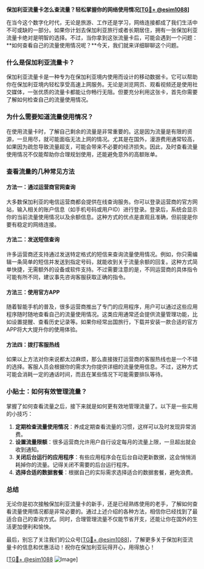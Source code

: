 **保加利亚流量卡怎么查流量？轻松掌握你的网络使用情况[[TG💪+ @esim1088](https://t.me/s/esim1088)]**

在当今这个数字化时代，无论是旅游、工作还是学习，网络连接都成了我们生活中不可或缺的一部分。如果你计划去保加利亚旅行或者长期居住，拥有一张保加利亚流量卡绝对是明智的选择。不过，当你拿到这张流量卡后，可能会遇到一个问题：**如何查看自己的流量使用情况呢？**今天，我们就来详细聊聊这个问题。

### 什么是保加利亚流量卡？

保加利亚流量卡是一种专为在保加利亚境内使用而设计的移动数据卡。它可以帮助你在保加利亚境内轻松享受高速上网服务。无论是浏览网页、观看视频还是使用社交媒体，一张优质的流量卡都能让你畅行无阻。但要充分利用这张卡，首先你需要了解如何检查自己的流量使用情况。

### 为什么需要知道流量使用情况？

在使用流量卡时，了解自己剩余的流量是非常重要的。这是因为流量是有限的资源，一旦用尽，就可能面临无法上网的情况。尤其是在国外，漫游费用通常较高，如果因为疏忽导致流量超支，可能会带来不必要的经济损失。因此，及时查看流量使用情况不仅能帮助你合理规划使用，还能避免意外的高额账单。

### 查看流量的几种常见方法

#### 方法一：通过运营商官网查询

大多数保加利亚的电信运营商都会提供在线查询服务。你可以登录运营商的官方网站，输入相关的账户信息（如手机号码或用户ID）进行登录。登录后，系统会显示你的当前流量使用情况以及余额信息。这种方式的优点是直观且准确，但前提是你要有稳定的网络连接。

#### 方法二：发送短信查询

许多运营商还支持通过发送特定格式的短信来查询流量使用情况。例如，你只需编辑一条简单的短信并发送到指定号码，就能收到关于流量余额的回复。这种方式简单快捷，无需额外的设备或软件支持。不过需要注意的是，不同运营商的具体指令可能有所不同，建议事先咨询客服获取正确的指令。

#### 方法三：使用官方APP

随着智能手机的普及，很多运营商推出了专门的应用程序，用户可以通过这些应用程序随时随地查看自己的流量使用情况。这类应用通常还会提供流量管理功能，比如设置提醒、查看历史记录等。如果你经常出国旅行，下载并安装一款合适的官方APP将大大提升你的使用体验。

#### 方法四：拨打客服热线

如果以上方法对你来说都太过麻烦，那么直接拨打运营商的客服热线也是一个不错的选择。客服人员会根据你的需求为你提供详细的流量使用信息。不过，这种方式可能会消耗一定的通话时间，而且在某些情况下可能需要排队等待。

### 小贴士：如何有效管理流量？

掌握了如何查看流量之后，接下来就是如何更有效地管理流量了。以下是一些实用的小技巧：

1. **定期检查流量使用情况**：养成定期查看流量的习惯，这样可以及时发现异常消费。
2. **设置流量限额**：很多运营商允许用户自行设定每月的流量上限，一旦超出就会收到通知。
3. **关闭后台运行的应用程序**：有些应用程序会在后台自动更新数据，这会悄悄消耗掉你的流量。记得关闭不需要的后台运行程序。
4. **选择合适的数据套餐**：根据自己的实际需求选择适合的数据套餐，避免浪费。

### 总结

无论你是初次接触保加利亚流量卡的新手，还是已经熟练使用的老手，了解如何查看流量使用情况都是非常必要的。通过上述介绍的各种方法，相信你已经找到了最适合自己的查询方式。同时，合理管理流量不仅能节省开支，还能让你在国外的生活更加便利和愉快。

最后，别忘了关注我们的公众号[[TG💪+ @esim1088](https://t.me/s/esim1088)]，了解更多关于保加利亚流量卡的信息和优惠活动！祝你在保加利亚玩得开心，用得放心！

[[TG💪+ @esim1088](https://t.me/s/esim1088) ![Image](https://i.postimg.cc/4NQfJmqS/Snipaste-2025-05-13-00-14-12.png)]